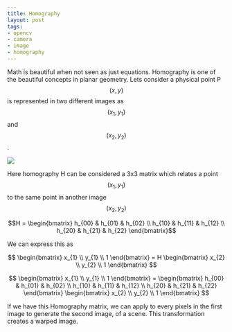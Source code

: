 ```yaml
---
title: Homography
layout: post
tags:
- opencv
- camera
- image
- homography
---
```


Math is beautiful when not seen as just equations. Homography is one of the beautiful concepts in planar geometry. Lets consider a physical point P$$( x, y) $$ is represented in two different images as $$( x_{1}, y_{1}) $$ and $$( x_{2}, y_{2}) $$.

![](../../upload/homography-1.png)

Here homography H can be considered a 3x3 matrix which relates a point $$( x_{1}, y_{1}) $$ to the same point in another image $$( x_{2}, y_{2}) $$ 

$$H = \begin{bmatrix}
h_{00} & h_{01} & h_{02} \\
h_{10} & h_{11} & h_{12} \\
h_{20} & h_{21} & h_{22} 
\end{bmatrix}$$

We can express this as

$$ 
\begin{bmatrix}
x_{1} \\
y_{1} \\
1 
\end{bmatrix} = H \begin{bmatrix}
x_{2} \\
y_{2} \\
1  
\end{bmatrix} $$

$$ 
\begin{bmatrix}
x_{1} \\
y_{1} \\
1 
\end{bmatrix} = \begin{bmatrix}
h_{00} & h_{01} & h_{02} \\
h_{10} & h_{11} & h_{12} \\
h_{20} & h_{21} & h_{22} 
\end{bmatrix}
\begin{bmatrix}
x_{2} \\
y_{2} \\
1  
\end{bmatrix} $$

If we have this Homography matrix, we can apply to every pixels in the first image to generate the second image, of a scene. This transformation creates a warped image.
